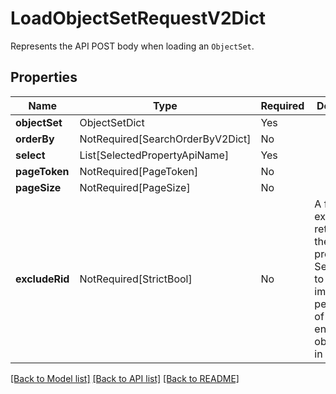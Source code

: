 # LoadObjectSetRequestV2Dict

Represents the API POST body when loading an `ObjectSet`.

## Properties
| Name | Type | Required | Description |
| ------------ | ------------- | ------------- | ------------- |
**objectSet** | ObjectSetDict | Yes |  |
**orderBy** | NotRequired[SearchOrderByV2Dict] | No |  |
**select** | List[SelectedPropertyApiName] | Yes |  |
**pageToken** | NotRequired[PageToken] | No |  |
**pageSize** | NotRequired[PageSize] | No |  |
**excludeRid** | NotRequired[StrictBool] | No | A flag to exclude the retrieval of the `__rid` property. Setting this to true may improve performance of this endpoint for object types in OSV2.  |


[[Back to Model list]](../../../README.md#models-v1-link) [[Back to API list]](../../../README.md#apis-v1-link) [[Back to README]](../../../README.md)
